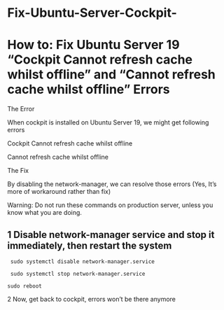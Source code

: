 # Fix-Ubuntu-Server-Cockpit-
# How to: Fix Ubuntu Server 19 “Cockpit Cannot refresh cache whilst offline” and “Cannot refresh cache whilst offline” Errors
The Error

When cockpit is installed on Ubuntu Server 19, we might get following errors

Cockpit Cannot refresh cache whilst offline

Cannot refresh cache whilst offline

The Fix

By disabling the network-manager, we can resolve those errors (Yes, It’s more of workaround rather than fix)

Warning: Do not run these commands on production server, unless you know what you are doing.

## 1 Disable network-manager service and stop it immediately, then restart the system

```
 sudo systemctl disable network-manager.service

 sudo systemctl stop network-manager.service

sudo reboot
```
2 Now, get back to cockpit, errors won’t be there anymore
